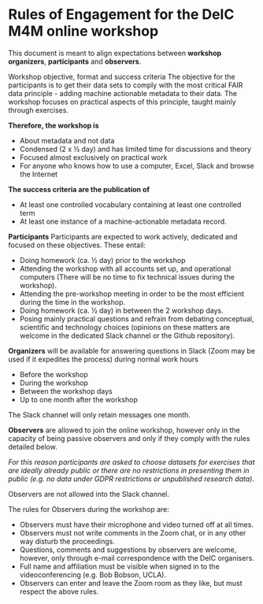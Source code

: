 # Rules of Engagement for the DeIC M4M online workshop
 
This document is meant to align expectations between **workshop organizers**, **participants** and **observers**.
 
Workshop objective, format and success criteria
The objective for the participants is to get their data sets to comply with the most critical FAIR data principle - adding machine actionable metadata to their data. The workshop focuses on practical aspects of this principle, taught mainly through exercises. 

**Therefore, the workshop is**

- About metadata and not data
- Condensed (2 x ½ day) and has limited time for discussions and theory 
- Focused almost exclusively on practical work
- For anyone who knows how to use a computer, Excel, Slack and browse the Internet

**The success criteria are the publication of**

- At least one controlled vocabulary containing at least one controlled term
- At least one instance of a machine-actionable metadata record.
 
**Participants**
Participants are expected to work actively, dedicated and focused on these objectives. These entail:

- Doing homework (ca. ½ day) prior to the workshop 
- Attending the workshop with all accounts set up, and operational computers (There will be no time to fix technical issues during the workshop).
- Attending the pre-workshop meeting in order to be the most efficient during the time in the workshop.
- Doing homework (ca. ½ day) in between the 2 workshop days.
- Posing mainly practical questions and refrain from debating conceptual, scientific and technology choices (opinions on these matters are welcome in the dedicated Slack channel or the Github repository). 
 
**Organizers**
will be available for answering questions in Slack (Zoom may be used if it expedites the process) during normal work hours

- Before the workshop
- During the workshop
- Between the workshop days 
- Up to one month after the workshop 

The Slack channel will only retain messages one month.

**Observers** 
are allowed to join the online workshop, however only in the capacity of being passive  observers and only if they comply with the rules detailed below.

_For this reason participants are asked to choose datasets for exercises that are ideally already public or there are no restrictions in presenting them in public (e.g. no data under GDPR restrictions or unpublished research data)._

Observers are not allowed into the Slack channel.

The rules for Observers during the workshop are:

- Observers must have their microphone and video turned off at all times.
- Observers must not write comments in the Zoom chat, or in any other way disturb the proceedings.
- Questions, comments and suggestions by observers are welcome, however, only through e-mail correspondence with the DeIC organisers.
- Full name and affiliation must be visible when signed in to the videoconferencing (e.g. Bob Bobson, UCLA).
- Observers can enter and leave the Zoom room as they like, but must respect the above rules. 
